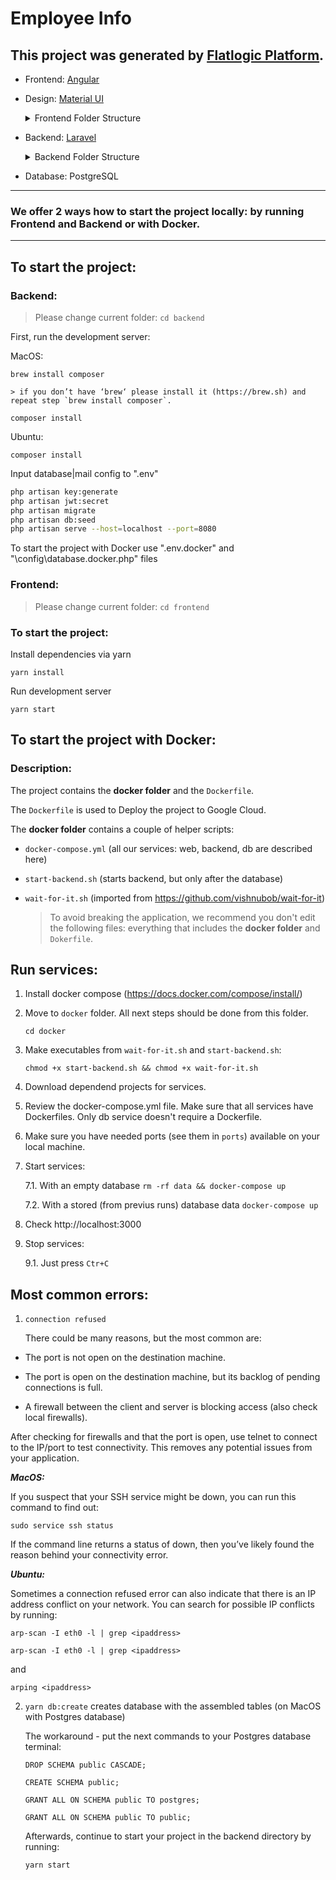 

# Employee Info

## This project was generated by [Flatlogic Platform](https://flatlogic.com).

  - Frontend: [Angular](https://flatlogic.com/templates?framework%5B%5D=angular&sort=default)

  - Design: [Material UI](https://flatlogic.com/templates?design%5B%5D=material&sort=default)

    <details><summary>Frontend Folder Structure</summary> 

    The generated application has the following frontend folder structure: 

    `src` folder which contains your working files that will be used later to create the build. the src folder contains folders as:

      - `app` - contains the component files in which your application logic and data are defined:

        - `consts` - contains the code of consts module;

        - `modules` - this module contains the general components for CRUD;

        - `shared` -   this module consists of general components of your project;

        - `styles` -   contains all .scss files of your application.      

      - `assets` - contains image and other asset files to be copied as-is when you build your application:

        - `img`;

        - `icon`.      

      - `environments` - contains build configuration options for particular target environments. By default, there is an unnamed standard development environment and a production ("prod") environment.    
    </details> 

  - Backend: [Laravel](https://flatlogic.com/templates/laravel)

    <details><summary>Backend Folder Structure</summary>   

    The generated application has the following backend folder structure: 

      - `app` -  contains the core code of your application. Contains such folders as:

        - `Console` - contains all of your Artisan commands.

        - `Exceptions` - contains your application's exception handler and is also a good place to place any exceptions thrown by your application. 

        - `Http` - contains your controllers, middleware, and requests.

        - `Models` - contains all of your Eloquent model classes. The Eloquent ORM included with Laravel provides a beautiful, simple ActiveRecord implementation for working with your database. Each database table has a corresponding "Model" which is used to interact with that table. Models allow you to query for data in your tables, as well as insert new records into the table.

        - `Notifications` -  contains all of the "transactional" notifications that are sent by your application, such as simple notifications about events that happen within your application.

        - `Observers` -  houses event classes. Events may be used to alert other parts of your application that a given action has occurred, providing a great deal of flexibility and decoupling.

        - `Providers` - contains all of the service providers for your application. Service providers bootstrap your application by binding services in the service container, registering events, or performing any other tasks to prepare your application for incoming requests.

      - `bootstrap` - contains the `app.php` file which bootstraps the framework. This directory also houses a cache directory that contains framework generated files for performance optimization such as the route and services cache files.

      - `config` - contains all of your application's configuration files. 

      - `database` - contains your database migrations, model factories, and seeds.

      - `public` - contains the `index.php` file, which is the entry point for all requests entering your application and configures autoloading. This folder also houses your assets such as images, JavaScript, and CSS.

      - `resources` - contains your views as well as your raw, un-compiled assets such as CSS or JavaScript. This folder also houses all of your language files.

      - `routes` - contains all of the route definitions for your application. By default, several route files are included with Laravel: `web.php`, `api.php`, `console.php`, and `channels.php`.

      - `storage` - contains your logs, compiled Blade templates, file-based sessions, file caches, and other files generated by the framework.

      - `tests` - contains your automated tests. 
    </details> 

  - Database: PostgreSQL

  -----------------------
### We offer 2 ways how to start the project locally: by running Frontend and Backend or with Docker.
-----------------------

## To start the project:

### Backend:

> Please change current folder: `cd backend`

First, run the development server:

MacOS:

`brew install composer`

    > if you don’t have ‘brew‘ please install it (https://brew.sh) and repeat step `brew install composer`.

`composer install`

Ubuntu:

`composer install`

Input database|mail config to ".env"

  ```bash
  php artisan key:generate
  php artisan jwt:secret
  php artisan migrate
  php artisan db:seed
  php artisan serve --host=localhost --port=8080
  ```
To start the project with Docker use ".env.docker" and "\config\database.docker.php" files

### Frontend:

> Please change current folder: `cd frontend`

  ### To start the project:

  Install dependencies via yarn

  `yarn install`

  Run development server

  `yarn start`

## To start the project with Docker:
### Description:

The project contains the **docker folder** and the `Dockerfile`.

The `Dockerfile` is used to Deploy the project to Google Cloud.

The **docker folder** contains a couple of helper scripts:

- `docker-compose.yml` (all our services: web, backend, db are described here)
- `start-backend.sh` (starts backend, but only after the database)
- `wait-for-it.sh` (imported from https://github.com/vishnubob/wait-for-it)

    > To avoid breaking the application, we recommend you don't edit the following files: everything that includes the **docker folder** and `Dokerfile`.

## Run services:

1. Install docker compose (https://docs.docker.com/compose/install/)

2. Move to `docker` folder. All next steps should be done from this folder.

   ``` cd docker ```

3. Make executables from `wait-for-it.sh` and `start-backend.sh`:

   ``` chmod +x start-backend.sh && chmod +x wait-for-it.sh ```

4. Download dependend projects for services.

5. Review the docker-compose.yml file. Make sure that all services have Dockerfiles. Only db service doesn't require a Dockerfile.

6. Make sure you have needed ports (see them in `ports`) available on your local machine.

7. Start services:

   7.1. With an empty database `rm -rf data && docker-compose up`

   7.2. With a stored (from previus runs) database data `docker-compose up`

8. Check http://localhost:3000

9. Stop services:

   9.1. Just press `Ctr+C`

## Most common errors:

1. `connection refused`

   There could be many reasons, but the most common are:

  - The port is not open on the destination machine.

  - The port is open on the destination machine, but its backlog of pending connections is full.

  - A firewall between the client and server is blocking access (also check local firewalls).

   After checking for firewalls and that the port is open, use telnet to connect to the IP/port to test connectivity. This removes any potential issues from your application.

   ***MacOS:***

   If you suspect that your SSH service might be down, you can run this command to find out:

   `sudo service ssh status`

   If the command line returns a status of down, then you’ve likely found the reason behind your connectivity error.

   ***Ubuntu:***

   Sometimes a connection refused error can also indicate that there is an IP address conflict on your network. You can search for possible IP conflicts by running:

   `arp-scan -I eth0 -l | grep <ipaddress>`

   `arp-scan -I eth0 -l | grep <ipaddress>`

   and

   `arping <ipaddress>`

2. `yarn db:create` creates database with the assembled tables (on MacOS with Postgres database)

   The workaround - put the next commands to your Postgres database terminal:

   `DROP SCHEMA public CASCADE;`

   `CREATE SCHEMA public;`

   `GRANT ALL ON SCHEMA public TO postgres;`

   `GRANT ALL ON SCHEMA public TO public;`

   Afterwards, continue to start your project in the backend directory by running:

   `yarn start`

